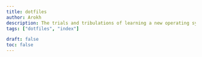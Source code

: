 ```yaml
---
title: dotfiles
author: Arokh
description: The trials and tribulations of learning a new operating system and how to make it my own.
tags: ["dotfiles", "index"]

draft: false
toc: false
---
```

